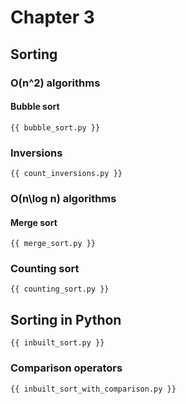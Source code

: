 # Chapter 3

## Sorting

### O(n^2) algorithms

#### Bubble sort

```
{{ bubble_sort.py }}
```

### Inversions

```
{{ count_inversions.py }}
```

### O(n\log n) algorithms

#### Merge sort

```
{{ merge_sort.py }}
```

### Counting sort

```
{{ counting_sort.py }}
```

## Sorting in Python

```
{{ inbuilt_sort.py }}
```

### Comparison operators

```
{{ inbuilt_sort_with_comparison.py }}
```

